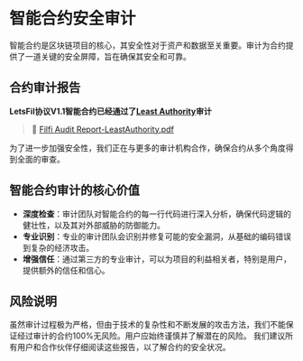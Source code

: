 # 智能合约安全审计

智能合约是区块链项目的核心，其安全性对于资产和数据至关重要。审计为合约提供了一道关键的安全屏障，旨在确保其安全和可靠。

## 合约审计报告
**LetsFil协议V1.1智能合约已经通过了[Least Authority](https://leastauthority.com/)审计**
> 🔗 [Filfi Audit Report-LeastAuthority.pdf](../../files/Filfi%20Audit%20Report-LeastAuthority.pdf)
  
为了进一步加强安全性，我们正在与更多的审计机构合作，确保合约从多个角度得到全面的审查。

## 智能合约审计的核心价值

- **深度检查**：审计团队对智能合约的每一行代码进行深入分析，确保代码逻辑的健壮性，以及其对外部威胁的防御能力。
- **专业识别**：专业的审计团队会识别并修复可能的安全漏洞，从基础的编码错误到复杂的经济攻击。
- **增强信任**：通过第三方的专业审计，可以为项目的利益相关者，特别是用户，提供额外的信任和信心。

## 风险说明

虽然审计过程极为严格，但由于技术的复杂性和不断发展的攻击方法，我们不能保证经过审计的合约100%无风险。用户应始终谨慎并了解潜在的风险。
我们建议所有用户和合作伙伴仔细阅读这些报告，以了解合约的安全状况。

